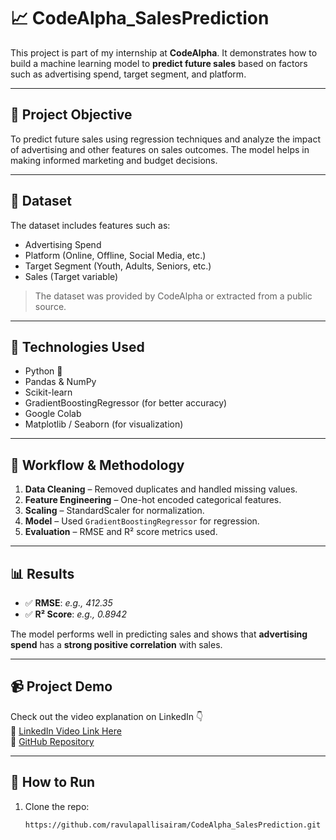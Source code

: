 # 📈 CodeAlpha_SalesPrediction

This project is part of my internship at **CodeAlpha**. It demonstrates how to build a machine learning model to **predict future sales** based on factors such as advertising spend, target segment, and platform.

---

## 🧠 Project Objective

To predict future sales using regression techniques and analyze the impact of advertising and other features on sales outcomes. The model helps in making informed marketing and budget decisions.

---

## 📁 Dataset

The dataset includes features such as:

- Advertising Spend
- Platform (Online, Offline, Social Media, etc.)
- Target Segment (Youth, Adults, Seniors, etc.)
- Sales (Target variable)

> The dataset was provided by CodeAlpha or extracted from a public source.

---

## 🔧 Technologies Used

- Python 🐍
- Pandas & NumPy
- Scikit-learn
- GradientBoostingRegressor (for better accuracy)
- Google Colab
- Matplotlib / Seaborn (for visualization)

---

## 🧪 Workflow & Methodology

1. **Data Cleaning** – Removed duplicates and handled missing values.
2. **Feature Engineering** – One-hot encoded categorical features.
3. **Scaling** – StandardScaler for normalization.
4. **Model** – Used `GradientBoostingRegressor` for regression.
5. **Evaluation** – RMSE and R² score metrics used.

---

## 📊 Results

- ✅ **RMSE**: _e.g., 412.35_
- ✅ **R² Score**: _e.g., 0.8942_

The model performs well in predicting sales and shows that **advertising spend** has a **strong positive correlation** with sales.

---

## 📹 Project Demo

Check out the video explanation on LinkedIn 👇  
🔗 [LinkedIn Video Link Here](https://linkedin.com/)  
🔗 [GitHub Repository](https://github.com/ravulapallisairam/CodeAlpha_SalesPrediction.git)

---

## 🚀 How to Run

1. Clone the repo:
   ```bash
   https://github.com/ravulapallisairam/CodeAlpha_SalesPrediction.git
